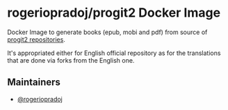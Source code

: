 # rogeriopradoj/progit2 Docker Image

Docker Image to generate books (epub, mobi and pdf) from source of [progit2 repositories](https://github.com/progit/progit2).

It's appropriated either for English official repository as for the translations that are done via forks from the English one.

## Maintainers

- [@rogeriopradoj](https://github.com/rogeriopradoj)
